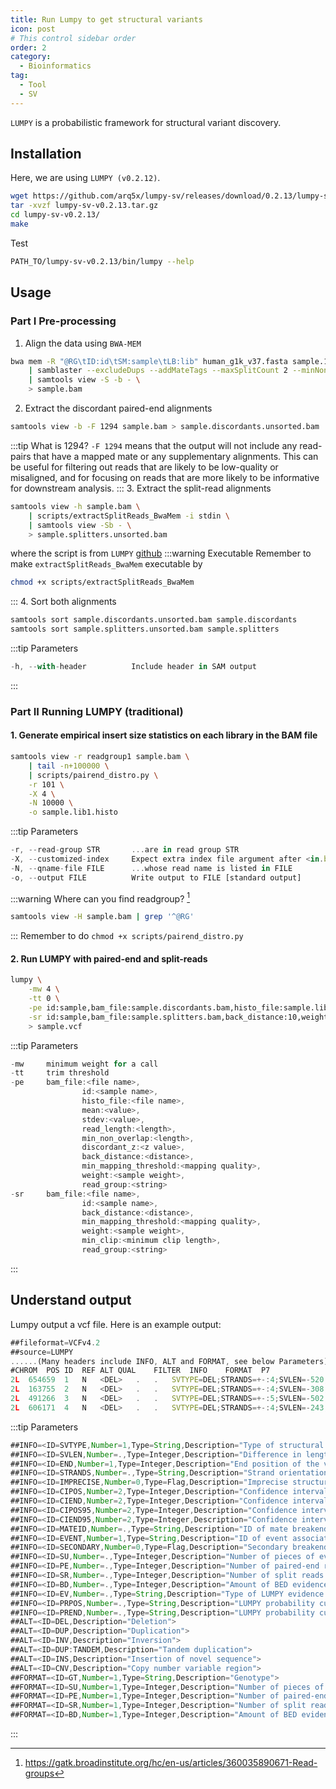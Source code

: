```yaml
---
title: Run Lumpy to get structural variants
icon: post
# This control sidebar order
order: 2
category:
  - Bioinformatics
tag:
  - Tool
  - SV
---
```


`LUMPY` is a probabilistic framework for structural variant discovery.

## Installation
Here, we are using `LUMPY (v0.2.12)`.
```sh
wget https://github.com/arq5x/lumpy-sv/releases/download/0.2.13/lumpy-sv-v0.2.13.tar.gz
tar -xvzf lumpy-sv-v0.2.13.tar.gz
cd lumpy-sv-v0.2.13/
make
```
Test
```sh
PATH_TO/lumpy-sv-v0.2.13/bin/lumpy --help
```
## Usage
### Part I Pre-processing
1. Align the data using `BWA-MEM`
```sh
bwa mem -R "@RG\tID:id\tSM:sample\tLB:lib" human_g1k_v37.fasta sample.1.fq sample.2.fq \
    | samblaster --excludeDups --addMateTags --maxSplitCount 2 --minNonOverlap 20 \
    | samtools view -S -b - \
    > sample.bam
```
2. Extract the discordant paired-end alignments
```sh
samtools view -b -F 1294 sample.bam > sample.discordants.unsorted.bam
```
:::tip What is 1294?
`-F 1294` means that the output will not include any read-pairs that have a mapped mate or any supplementary alignments. This can be useful for filtering out reads that are likely to be low-quality or misaligned, and for focusing on reads that are more likely to be informative for downstream analysis.
:::
3. Extract the split-read alignments
```sh
samtools view -h sample.bam \
    | scripts/extractSplitReads_BwaMem -i stdin \
    | samtools view -Sb - \
    > sample.splitters.unsorted.bam
```
where the script is from `LUMPY` [github](https://github.com/arq5x/lumpy-sv/blob/master/scripts/extractSplitReads_BwaMem) 
:::warning Executable
Remember to make `extractSplitReads_BwaMem` executable by
```sh
chmod +x scripts/extractSplitReads_BwaMem
```
:::
4. Sort both alignments
```sh
samtools sort sample.discordants.unsorted.bam sample.discordants
samtools sort sample.splitters.unsorted.bam sample.splitters
```
:::tip Parameters
```js
-h, --with-header          Include header in SAM output
```
:::
### Part II Running LUMPY (traditional)
#### 1. Generate empirical insert size statistics on each library in the BAM file
```sh
samtools view -r readgroup1 sample.bam \
    | tail -n+100000 \
    | scripts/pairend_distro.py \
    -r 101 \
    -X 4 \
    -N 10000 \
    -o sample.lib1.histo
```
:::tip Parameters
```js
-r, --read-group STR       ...are in read group STR
-X, --customized-index     Expect extra index file argument after <in.bam>
-N, --qname-file FILE      ...whose read name is listed in FILE
-o, --output FILE          Write output to FILE [standard output]
```
:::warning Where can you find readgroup? [^gatk_readgroup]
```sh
samtools view -H sample.bam | grep '^@RG'
```
:::
Remember to do `chmod +x scripts/pairend_distro.py`
#### 2. Run LUMPY with paired-end and split-reads
```sh
lumpy \
    -mw 4 \
    -tt 0 \
    -pe id:sample,bam_file:sample.discordants.bam,histo_file:sample.lib1.histo,mean:500,stdev:50,read_length:101,min_non_overlap:101,discordant_z:5,back_distance:10,weight:1,min_mapping_threshold:20 \
    -sr id:sample,bam_file:sample.splitters.bam,back_distance:10,weight:1,min_mapping_threshold:20 \
    > sample.vcf
```
:::tip Parameters
```js
-mw     minimum weight for a call
-tt     trim threshold
-pe     bam_file:<file name>,
                id:<sample name>,
                histo_file:<file name>,
                mean:<value>,
                stdev:<value>,
                read_length:<length>,
                min_non_overlap:<length>,
                discordant_z:<z value>,
                back_distance:<distance>,
                min_mapping_threshold:<mapping quality>,
                weight:<sample weight>,
                read_group:<string>
-sr     bam_file:<file name>,
                id:<sample name>,
                back_distance:<distance>,
                min_mapping_threshold:<mapping quality>,
                weight:<sample weight>,
                min_clip:<minimum clip length>,
                read_group:<string>
```
:::

## Understand output
Lumpy output a vcf file. Here is an example output:
```js
##fileformat=VCFv4.2
##source=LUMPY
......(Many headers include INFO, ALT and FORMAT, see below Parameters)......
#CHROM	POS	ID	REF	ALT	QUAL	FILTER	INFO	FORMAT	P7
2L	654659	1	N	<DEL>	.	.	SVTYPE=DEL;STRANDS=+-:4;SVLEN=-520;END=655179;CIPOS=-10,518;CIEND=-498,9;CIPOS95=-3,161;CIEND95=-163,3;IMPRECISE;SU=4;PE=4;SR=0	GT:SU:PE:SR	./.:4:4:0
2L	163755	2	N	<DEL>	.	.	SVTYPE=DEL;STRANDS=+-:4;SVLEN=-308;END=164063;CIPOS=-10,306;CIEND=-146,9;CIPOS95=-3,81;CIEND95=-70,3;IMPRECISE;SU=4;PE=4;SR=0	GT:SU:PE:SR	./.:4:4:0
2L	491266	3	N	<DEL>	.	.	SVTYPE=DEL;STRANDS=+-:5;SVLEN=-502;END=491768;CIPOS=-10,500;CIEND=-444,9;CIPOS95=-3,107;CIEND95=-108,3;IMPRECISE;SU=5;PE=5;SR=0	GT:SU:PE:SR	./.:5:5:0
2L	606171	4	N	<DEL>	.	.	SVTYPE=DEL;STRANDS=+-:4;SVLEN=-243;END=606414;CIPOS=-10,60;CIEND=-242,9;CIPOS95=-2,42;CIEND95=-77,3;IMPRECISE;SU=4;PE=4;SR=0	GT:SU:PE:SR	./.:4:4:0
```

:::tip Parameters
```js
##INFO=<ID=SVTYPE,Number=1,Type=String,Description="Type of structural variant">
##INFO=<ID=SVLEN,Number=.,Type=Integer,Description="Difference in length between REF and ALT alleles">
##INFO=<ID=END,Number=1,Type=Integer,Description="End position of the variant described in this record">
##INFO=<ID=STRANDS,Number=.,Type=String,Description="Strand orientation of the adjacency in BEDPE format (DEL:+-, DUP:-+, INV:++/--)">
##INFO=<ID=IMPRECISE,Number=0,Type=Flag,Description="Imprecise structural variation">
##INFO=<ID=CIPOS,Number=2,Type=Integer,Description="Confidence interval around POS for imprecise variants">
##INFO=<ID=CIEND,Number=2,Type=Integer,Description="Confidence interval around END for imprecise variants">
##INFO=<ID=CIPOS95,Number=2,Type=Integer,Description="Confidence interval (95%) around POS for imprecise variants">
##INFO=<ID=CIEND95,Number=2,Type=Integer,Description="Confidence interval (95%) around END for imprecise variants">
##INFO=<ID=MATEID,Number=.,Type=String,Description="ID of mate breakends">
##INFO=<ID=EVENT,Number=1,Type=String,Description="ID of event associated to breakend">
##INFO=<ID=SECONDARY,Number=0,Type=Flag,Description="Secondary breakend in a multi-line variants">
##INFO=<ID=SU,Number=.,Type=Integer,Description="Number of pieces of evidence supporting the variant across all samples">
##INFO=<ID=PE,Number=.,Type=Integer,Description="Number of paired-end reads supporting the variant across all samples">
##INFO=<ID=SR,Number=.,Type=Integer,Description="Number of split reads supporting the variant across all samples">
##INFO=<ID=BD,Number=.,Type=Integer,Description="Amount of BED evidence supporting the variant across all samples">
##INFO=<ID=EV,Number=.,Type=String,Description="Type of LUMPY evidence contributing to the variant call">
##INFO=<ID=PRPOS,Number=.,Type=String,Description="LUMPY probability curve of the POS breakend">
##INFO=<ID=PREND,Number=.,Type=String,Description="LUMPY probability curve of the END breakend">
##ALT=<ID=DEL,Description="Deletion">
##ALT=<ID=DUP,Description="Duplication">
##ALT=<ID=INV,Description="Inversion">
##ALT=<ID=DUP:TANDEM,Description="Tandem duplication">
##ALT=<ID=INS,Description="Insertion of novel sequence">
##ALT=<ID=CNV,Description="Copy number variable region">
##FORMAT=<ID=GT,Number=1,Type=String,Description="Genotype">
##FORMAT=<ID=SU,Number=1,Type=Integer,Description="Number of pieces of evidence supporting the variant">
##FORMAT=<ID=PE,Number=1,Type=Integer,Description="Number of paired-end reads supporting the variant">
##FORMAT=<ID=SR,Number=1,Type=Integer,Description="Number of split reads supporting the variant">
##FORMAT=<ID=BD,Number=1,Type=Integer,Description="Amount of BED evidence supporting the variant">
```
:::

[^github]:https://github.com/arq5x/lumpy-sv
[^gatk_readgroup]:https://gatk.broadinstitute.org/hc/en-us/articles/360035890671-Read-groups